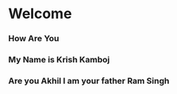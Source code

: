 # Welcome 
### How Are You
### My Name is Krish Kamboj
### Are you Akhil I am your father Ram Singh

















